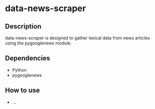 # data-news-scraper

## Description
data-news-scraper is designed to gather lexical data from news articles using the pygooglenews module.

## Dependencies
* Python
* pygooglenews

## How to use
* ...